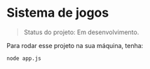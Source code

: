 <h1> Sistema de jogos </h1>

> Status do projeto: Em desenvolvimento.

Para rodar esse projeto na sua máquina, tenha:

```
node app.js
```
